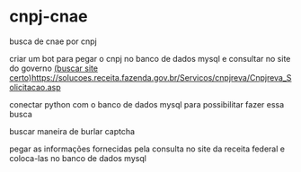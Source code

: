 # cnpj-cnae
busca de cnae por cnpj

criar um bot para pegar o cnpj no banco de dados mysql e consultar no site do governo [(buscar site certo)](https://solucoes.receita.fazenda.gov.br/Servicos/cnpjreva/Cnpjreva_Solicitacao.asp)https://solucoes.receita.fazenda.gov.br/Servicos/cnpjreva/Cnpjreva_Solicitacao.asp

conectar python com o banco de dados mysql para possibilitar fazer essa busca

buscar maneira de burlar captcha

pegar as informações fornecidas pela consulta no site da receita federal e coloca-las no banco de dados mysql
